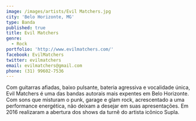```yaml
---
image: /images/artists/Evil Matchers.jpg
city: 'Belo Horizonte, MG'
type: Banda
published: true
title: Evil Matchers
genre:
  - Rock
portfolio: 'http://www.evilmatchers.com/'
facebook: EvilMatchers
twitter: evilmatchers
email: evilmatchers@gmail.com
phone: (31) 99602-7536
---
```

Com guitarras afiadas, baixo pulsante, bateria agressiva e vocalidade única, Evil Matchers é uma das bandas autorais mais expentes em Belo Horizonte. Com sons que misturam o punk, garage e glam rock, acrescentado a uma performance energética, não deixam a desejar em suas apresentações. Em 2016 realizaram a abertura dos shows da turnê do artista icônico Supla.

